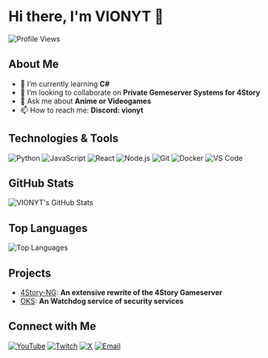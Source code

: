 # Hi there, I'm VIONYT 👋

![Profile Views](https://komarev.com/ghpvc/?username=VIONYT&color=brightgreen)

## About Me

- 🌱 I’m currently learning **C#**
- 👯 I’m looking to collaborate on **Private Gemeserver Systems for 4Story**
- 💬 Ask me about **Anime or Videogames**
- 📫 How to reach me: **Discord: vionyt**

## Technologies & Tools

![Python](https://img.shields.io/badge/-Python-333333?style=flat&logo=python)
![JavaScript](https://img.shields.io/badge/-JavaScript-333333?style=flat&logo=javascript)
![React](https://img.shields.io/badge/-React-333333?style=flat&logo=react)
![Node.js](https://img.shields.io/badge/-Node.js-333333?style=flat&logo=node.js)
![Git](https://img.shields.io/badge/-Git-333333?style=flat&logo=git)
![Docker](https://img.shields.io/badge/-Docker-333333?style=flat&logo=docker)
![VS Code](https://img.shields.io/badge/-VS%20Code-333333?style=flat&logo=visual-studio-code)

## GitHub Stats

![VIONYT's GitHub Stats](https://github-readme-stats.vercel.app/api?username=VIONYT&show_icons=true&theme=radical)

## Top Languages

![Top Languages](https://github-readme-stats.vercel.app/api/top-langs/?username=VIONYT&layout=compact&theme=radical)

## Projects

- [4Story-NG](https://github.com/VIONYT/4Ever-NG): **An extensive rewrite of the 4Story Gameserver**
- [OKS](https://github.com/VION-Sicherheit/oks): **An Watchdog service of security services**

## Connect with Me

[![YouTube](https://img.shields.io/badge/-YouTube-333333?style=flat&logo=youtube)](https://www.youtube.com/@VION0001)
[![Twitch](https://img.shields.io/badge/-Twitch-333333?style=flat&logo=twitch)](https://www.twitch.tv/vionyt)
[![X](https://img.shields.io/badge/-X-333333?style=flat&logo=x)](https://x.com/yt_vion)
[![Email](https://img.shields.io/badge/-Email-333333?style=flat&logo=gmail)](mailto:yt.vion@gmail.com)
